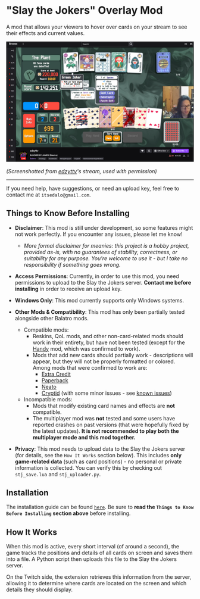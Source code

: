 # "Slay the Jokers" Overlay Mod

A mod that allows your viewers to hover over cards on your stream to see their effects and current values.

<img alt="Slay the Jokers Preview Image 1" src="docs/preview1.png" />

*(Screenshotted from [edzyttv](https://www.twitch.tv/edzyttv)'s stream, used with permission)*

---

If you need help, have suggestions, or need an upload key, feel free to contact me at `itsedalo@gmail.com`.

## Things to Know Before Installing

- **Disclaimer**: This mod is still under development, so some features might not work perfectly. If you encounter any issues, please let me know!
    - *More formal disclaimer for meanies: this project is a hobby project, provided as-is, with no guarantees of stability, correctness, or suitability for any purpose. You're welcome to use it - but I take no responsibility if something goes wrong.*

- **Access Permissions**: Currently, in order to use this mod, you need permissions to upload to the Slay the Jokers server. **Contact me before installing** in order to receive an upload key.

- **Windows Only**: This mod currently supports only Windows systems.

- **Other Mods & Compatibility**: This mod has only been partially tested alongside other Balatro mods.
    - Compatible mods:
        - Reskins, QoL mods, and other non-card-related mods should work in their entirety, but have not been tested (except for the [Handy](https://github.com/SleepyG11/HandyBalatro) mod, which was confirmed to work).
        -  Mods that add new cards should partially work - descriptions will appear, but they will not be properly formatted or colored. Among mods that were confirmed to work are:
            - [Extra Credit](https://github.com/GuilloryCraft/ExtraCredit)
            - [Paperback](https://github.com/Balatro-Paperback/paperback)
            - [Neato](https://github.com/neatoqueen/NeatoJokers)
            - [Cryptid](https://github.com/MathIsFun0/Cryptid) (with some minor issues - see [known issues](docs/known-issues.md))
    - Incompatible mods:
        - Mods that modify existing card names and effects are **not** compatible.
        -  The multiplayer mod was **not** tested and some users have reported crashes on past versions (that were hopefully fixed by the latest updates). **It is not recommended to play both the multiplayer mode and this mod together.**

- **Privacy**: This mod needs to upload data to the Slay the Jokers server (for details, see the `How It Works` section below). This includes **only game-related data** (such as card positions) - no personal or private information is collected. You can verify this by checking out `stj_save.lua` and `stj_uploader.py`.

## Installation

The installation guide can be found [`here`](INSTALL.md). Be sure to **read the `Things to Know Before Installing` section above** before installing.

## How It Works

When this mod is active, every short interval (of around a second), the game tracks the positions and details of all cards on screen and saves them into a file. A Python script then uploads this file to the Slay the Jokers server.

On the Twitch side, the extension retrieves this information from the server, allowing it to determine where cards are located on the screen and which details they should display.
